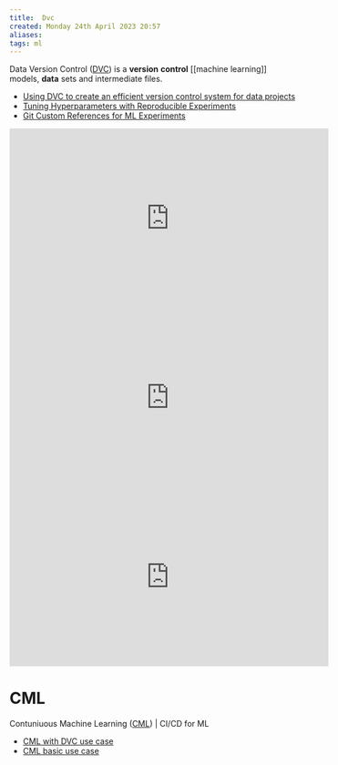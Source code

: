 ```yaml
---
title:  Dvc
created: Monday 24th April 2023 20:57
aliases: 
tags: ml
---
```


Data Version Control ([DVC](https://github.com/iterative/dvc)) is a **version** **control** [[machine learning]] models, **data** sets and intermediate files.

- [Using DVC to create an efficient version control system for data projects](https://medium.com/qonto-way/using-dvc-to-create-an-efficient-version-control-system-for-data-projects-96efd94355fe)
- [Tuning Hyperparameters with Reproducible Experiments](https://iterative.ai/blog/hyperparam-tuning/)
- [Git Custom References for ML Experiments](https://iterative.ai/blog/experiment-refs/)

<iframe width="560" height="315" src="https://www.youtube.com/embed/W2DvpCYw22o" title="YouTube video player" frameborder="0" allow="accelerometer; autoplay; clipboard-write; encrypted-media; gyroscope; picture-in-picture; web-share" allowfullscreen></iframe>

<iframe width="560" height="315" src="https://www.youtube.com/embed/AobaKE5vl_4" title="YouTube video player" frameborder="0" allow="accelerometer; autoplay; clipboard-write; encrypted-media; gyroscope; picture-in-picture; web-share" allowfullscreen></iframe>

<iframe width="560" height="315" src="https://www.youtube.com/embed/DRKjtmVJkjI" title="YouTube video player" frameborder="0" allow="accelerometer; autoplay; clipboard-write; encrypted-media; gyroscope; picture-in-picture; web-share" allowfullscreen></iframe>


# CML

Contuniuous Machine Learning ([CML](https://github.com/iterative/cml)) | CI/CD for ML

- [CML with DVC use case](https://github.com/iterative/cml_dvc_case)
- [CML basic use case](https://gitlab.com/iterative.ai/cml-base-case)